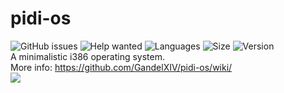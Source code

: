 # pidi-os
![GitHub issues](https://img.shields.io/github/issues-raw/GandelXIV/pidi-os?style=for-the-badge) 
![Help wanted](https://img.shields.io/badge/-HELP%20WANTED-red?style=for-the-badge) 
![Languages](https://img.shields.io/github/languages/count/GandelXIV/pidi-os?style=for-the-badge) 
![Size](https://img.shields.io/github/languages/code-size/GandelXIV/pidi-os?style=for-the-badge)
![Version](https://img.shields.io/github/v/tag/GandelXIV/pidi-os?style=for-the-badge)
<br />A minimalistic i386 operating system. <br />
More info: https://github.com/GandelXIV/pidi-os/wiki/ <br />
![](https://github.com/GandelXIV/pidi-os/blob/main/production/start-screenshot.png)
